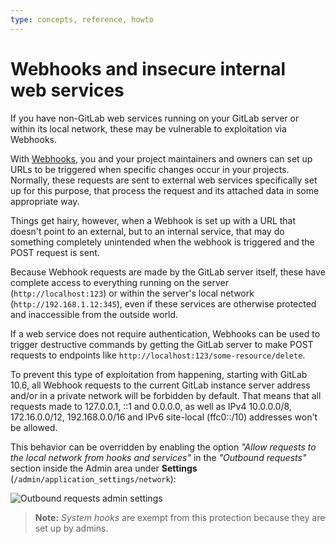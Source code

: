 ```yaml
---
type: concepts, reference, howto
---
```

# Webhooks and insecure internal web services

If you have non-GitLab web services running on your GitLab server or within its
local network, these may be vulnerable to exploitation via Webhooks.

With [Webhooks](../user/project/integrations/webhooks.md), you and your project
maintainers and owners can set up URLs to be triggered when specific changes
occur in your projects. Normally, these requests are sent to external web services
specifically set up for this purpose, that process the request and its attached
data in some appropriate way.

Things get hairy, however, when a Webhook is set up with a URL that doesn't
point to an external, but to an internal service, that may do something
completely unintended when the webhook is triggered and the POST request is
sent.

Because Webhook requests are made by the GitLab server itself, these have
complete access to everything running on the server (`http://localhost:123`) or
within the server's local network (`http://192.168.1.12:345`), even if these
services are otherwise protected and inaccessible from the outside world.

If a web service does not require authentication, Webhooks can be used to
trigger destructive commands by getting the GitLab server to make POST requests
to endpoints like `http://localhost:123/some-resource/delete`.

To prevent this type of exploitation from happening, starting with GitLab 10.6,
all Webhook requests to the current GitLab instance server address and/or in a
private network will be forbidden by default. That means that all requests made
to 127.0.0.1, ::1 and 0.0.0.0, as well as IPv4 10.0.0.0/8, 172.16.0.0/12,
192.168.0.0/16 and IPv6 site-local (ffc0::/10) addresses won't be allowed.

This behavior can be overridden by enabling the option *"Allow requests to the
local network from hooks and services"* in the *"Outbound requests"* section
inside the Admin area under **Settings**
(`/admin/application_settings/network`):

![Outbound requests admin settings](img/outbound_requests_section.png)

>**Note:**
*System hooks* are exempt from this protection because they are set up by
admins.

<!-- ## Troubleshooting

Include any troubleshooting steps that you can foresee. If you know beforehand what issues
one might have when setting this up, or when something is changed, or on upgrading, it's
important to describe those, too. Think of things that may go wrong and include them here.
This is important to minimize requests for support, and to avoid doc comments with
questions that you know someone might ask.

Each scenario can be a third-level heading, e.g. `### Getting error message X`.
If you have none to add when creating a doc, leave this section in place
but commented out to help encourage others to add to it in the future. -->
